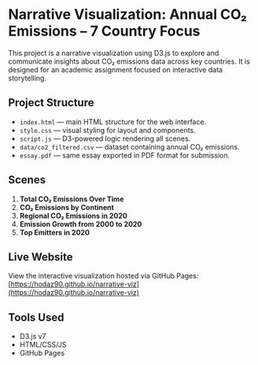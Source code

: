 # Narrative Visualization: Annual CO₂ Emissions – 7 Country Focus

This project is a narrative visualization using D3.js to explore and communicate insights about CO₂ emissions data across key countries. It is designed for an academic assignment focused on interactive data storytelling.

## Project Structure

- `index.html` — main HTML structure for the web interface.
- `style.css` — visual styling for layout and components.
- `script.js` — D3-powered logic rendering all scenes.
- `data/co2_filtered.csv` — dataset containing annual CO₂ emissions.
- `essay.pdf` — same essay exported in PDF format for submission.

## Scenes

1. **Total CO₂ Emissions Over Time**
2. **CO₂ Emissions by Continent**
3. **Regional CO₂ Emissions in 2020**
4. **Emission Growth from 2000 to 2020**
5. **Top Emitters in 2020**

## Live Website

View the interactive visualization hosted via GitHub Pages:  
[https://hodaz90.github.io/narrative-viz](https://hodaz90.github.io/narrative-viz)

## Tools Used

- D3.js v7
- HTML/CSS/JS
- GitHub Pages

